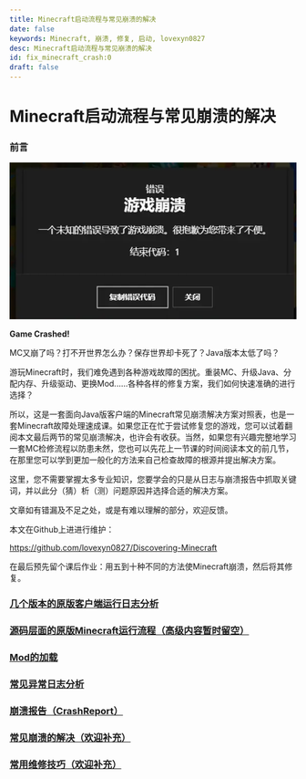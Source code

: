 ```yaml
---
title: Minecraft启动流程与常见崩溃的解决
date: false
keywords: Minecraft, 崩溃, 修复, 启动, lovexyn0827
desc: Minecraft启动流程与常见崩溃的解决
id: fix_minecraft_crash:0
draft: false
---
```


# Minecraft启动流程与常见崩溃的解决

### 前言

![1674342019200](media/1674342019200.png)

**Game Crashed!**

MC又崩了吗？打不开世界怎么办？保存世界却卡死了？Java版本太低了吗？

游玩Minecraft时，我们难免遇到各种游戏故障的困扰。重装MC、升级Java、分配内存、升级驱动、更换Mod......各种各样的修复方案，我们如何快速准确的进行选择？

所以，这是一套面向Java版客户端的Minecraft常见崩溃解决方案对照表，也是一套Minecraft故障处理速成课。如果您正在忙于尝试修复您的游戏，您可以试着翻阅本文最后两节的常见崩溃解决，也许会有收获。当然，如果您有兴趣完整地学习一套MC检修流程以防患未然，您也可以先花上一节课的时间阅读本文的前几节，在那里您可以学到更加一般化的方法来自己检查故障的根源并提出解决方案。

这里，您不需要掌握太多专业知识，您要学会的只是从日志与崩溃报告中抓取关键词，并以此分（猜）析（测）问题原因并选择合适的解决方案。

文章如有错漏及不足之处，或是有难以理解的部分，欢迎反馈。

本文在Github上进进行维护：

https://github.com/lovexyn0827/Discovering-Minecraft

在最后预先留个课后作业：用五到十种不同的方法使Minecraft崩溃，然后将其修复。

### [几个版本的原版客户端运行日志分析](1-几个版本的原版客户端运行日志分析.md)

### [源码层面的原版Minecraft运行流程（高级内容暂时留空）](2-源码层面的原版Minecraft运行流程.md)

### [Mod的加载](3-Mod的加载.md)

### [常见异常日志分析](4-常见异常日志分析.md)

### [崩溃报告（CrashReport）](5-崩溃报告（CrashReport）.md)

### [常见崩溃的解决（欢迎补充）](6-常见崩溃的解决（欢迎补充）.md)

### [常用维修技巧（欢迎补充）](7-常用维修技巧（欢迎补充）.md)

